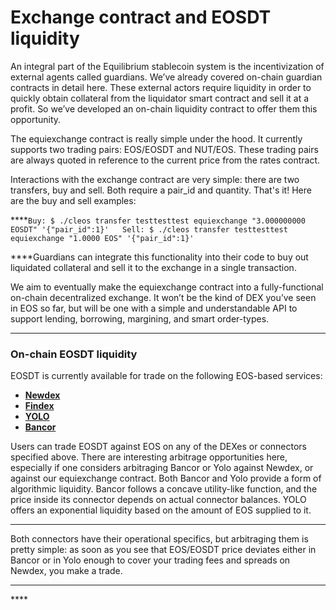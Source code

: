 # Exchange contract and EOSDT liquidity

An integral part of the Equilibrium stablecoin system is the incentivization of external agents called guardians. We’ve already covered on-chain guardian contracts in detail here. These external actors require liquidity in order to quickly obtain collateral from the liquidator smart contract and sell it at a profit. So we’ve developed an on-chain liquidity contract to offer them this opportunity.  

The equiexchange contract is really simple under the hood. It currently supports two trading pairs: EOS/EOSDT and NUT/EOS. These trading pairs are always quoted in reference to the current price from the rates contract. 

Interactions with the exchange contract are very simple: there are two transfers, buy and sell. Both require a pair\_id and quantity. That's it! Here are the buy and sell examples:  
  
****`Buy: $ ./cleos transfer testtesttest equiexchange "3.000000000 EOSDT" '{"pair_id":1}'  
Sell: $ ./cleos transfer testtesttest equiexchange "1.0000 EOS" '{"pair_id":1}'`  
  
****Guardians can integrate this functionality into their code to buy out liquidated collateral and sell it to the exchange in a single transaction. 

We aim to eventually make the equiexchange contract into a fully-functional on-chain decentralized exchange. It won’t be the kind of DEX you’ve seen in EOS so far, but will be one with a simple and understandable API to support lending, borrowing, margining, and smart order-types.    
****

### **On-chain EOSDT liquidity**

EOSDT is currently available for trade on the following EOS-based services: 

* [**Newdex**](https://newdex.io/trade/eosio.token-eos-eosdt)
* [**Findex**](https://findex.pro/trade/eosdtsttoken_EOSDT-eosio.token_EOS)
* [**YOLO**](https://yoloswap.com/swap/eos-eosdt)
* [**Bancor**](https://www.bancor.network/token/EOSDT)

Users can trade EOSDT against EOS on any of the DEXes or connectors specified above. There are interesting arbitrage opportunities here, especially if one considers arbitraging Bancor or Yolo against Newdex, or against our equiexchange contract. Both Bancor and Yolo provide a form of algorithmic liquidity. Bancor follows a concave utility-like function, and the price inside its connector depends on actual connector balances. YOLO offers an exponential liquidity based on the amount of EOS supplied to it.  
****

Both connectors have their operational specifics, but arbitraging them is pretty simple: as soon as you see that EOS/EOSDT price deviates either in Bancor or in Yolo enough to cover your trading fees and spreads on Newdex, you make a trade.   
****

\*\*\*\*

